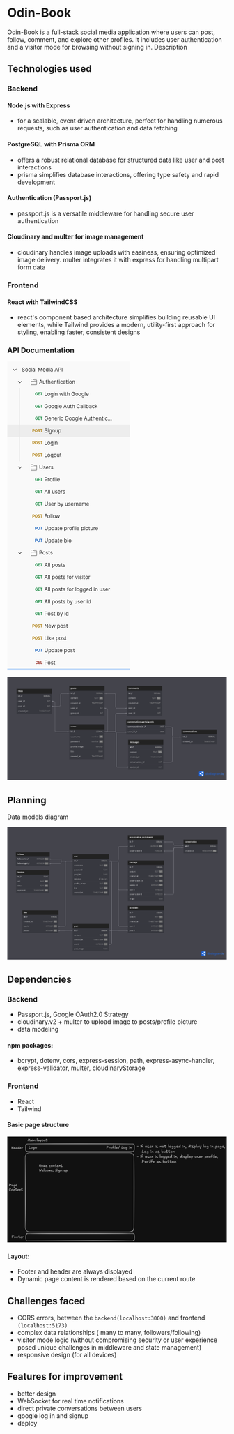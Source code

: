 # Odin-Book

Odin-Book is a full-stack social media application where users can post, follow, comment, and explore other profiles. It includes user authentication and a visitor mode for browsing without signing in.
Description

## Technologies used

### Backend

#### Node.js with Express

- for a scalable, event driven architecture, perfect for handling numerous requests, such as user authentication and data fetching

#### PostgreSQL with Prisma ORM

- offers a robust relational database for structured data like user and post interactions
- prisma simplifies database interactions, offering type safety and rapid development

#### Authentication (Passport.js)

- passport.js is a versatile middleware for handling secure user authentication

#### Cloudinary and multer for image management

- cloudinary handles image uploads with easiness, ensuring optimized image delivery. multer integrates it with express for handling multipart form data

### Frontend

#### React with TailwindCSS

- react's component based architecture simplifies building reusable UI elements, while Tailwind provides a modern, utility-first approach for styling, enabling faster, consistent designs

### API Documentation

![alt text](image-2.png)

![![alt text](image-4.png)](image-1.png)

## Planning

Data models diagram

![alt text](<Odin-Book (1).png>)

## Dependencies

### Backend

- Passport.js, Google OAuth2.0 Strategy
- cloudinary.v2 + multer to upload image to posts/profile picture
- data modeling

#### npm packages:

- bcrypt, dotenv, cors, express-session, path, express-async-handler, express-validator, multer, cloudinaryStorage

### Frontend

- React
- Tailwind

#### Basic page structure

![alt text](image.png)

#### Layout:

- Footer and header are always displayed
- Dynamic page content is rendered based on the current route

## Challenges faced

- CORS errors, between the `backend(localhost:3000)` and frontend `(localhost:5173)`
- complex data relationships ( many to many, followers/following)
- visitor mode logic (without compromising security or user experience posed unique challenges in middleware and state management)
- responsive design (for all devices)

## Features for improvement

- better design
- WebSocket for real time notifications
- direct private conversations between users
- google log in and signup
- deploy
